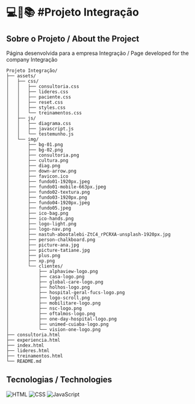 <h1>
   💻📑📚 #Projeto Integração
</h1>

## Sobre o Projeto / About the Project
Página desenvolvida para a empresa Integração / Page developed for the company Integração

```
Projeto Integração/
├── assets/
│   ├── css/
│   │   ├── consultoria.css
│   │   ├── lideres.css
│   │   ├── paciente.css
│   │   ├── reset.css
│   │   ├── styles.css
│   │   └── treinamentos.css
│   ├── js/
│   │   ├── diagrama.css
│   │   ├── javascript.js
│   │   └── testemunho.js
│   └── img/
│       ├── bg-01.png
│       ├── bg-02.png
│       ├── consultoria.png
│       ├── cultura.png
│       ├── diag.png
│       ├── down-arrow.png
│       ├── favicon.ico
│       ├── fundo01-1920px.jpeg
│       ├── fundo01-mobile-663px.jpeg
│       ├── fundo02-textura.png
│       ├── fundo03-1920px.png
│       ├── fundo04-1920px.jpeg
│       ├── fundo05.jpeg
│       ├── ico-bag.png
│       ├── ico-hands.png
│       ├── logo-light.png
│       ├── logo-nav.png
│       ├── nastuh-abootalebi-ZtC4_rPCRXA-unsplash-1920px.jpg
│       ├── person-chalkboard.png
│       ├── picture-ana.jpg
│       ├── picture-tatiane.jpg
│       ├── plus.png
│       ├── xp.png
│       └── clientes/
│           ├── alphaview-logo.png
│           ├── casa-logo.png
│           ├── global-care-logo.png
│           ├── holhos-logo.png
│           ├── hospital-geral-fucs-logo.png
│           ├── logo-scroll.png
│           ├── mobilitare-logo.png
│           ├── nsc-logo.png
│           ├── oftalmos-logo.png
│           ├── one-day-hospital-logo.png
│           ├── unimed-cuiaba-logo.png
│           └── vision-one-logo.png
├── consultoria.html
├── experiencia.html
├── index.html
├── lideres.html
├── treinamentos.html
└── README.md
```

## Tecnologias / Technologies
![HTML](https://img.shields.io/badge/HTML-000?style=for-the-badge&logo=html5&logoColor=30A3DC)
![CSS](https://img.shields.io/badge/CSS-000?style=for-the-badge&logo=css3&logoColor=E94D5F)
![JavaScript](https://img.shields.io/badge/JavaScript-000?style=for-the-badge&logo=javascript&logoColor=30A3DC)

